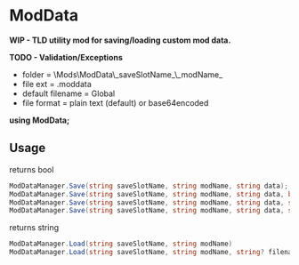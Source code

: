 # ModData

**WIP - TLD utility mod for saving/loading custom mod data.**

**TODO - Validation/Exceptions**

* folder = \\Mods\\ModData\\\_saveSlotName_\\\_modName_
* file ext = .moddata
* default filename = Global
* file format = plain text (default) or base64encoded

**using ModData;**

## Usage

returns bool
```cs
ModDataManager.Save(string saveSlotName, string modName, string data);
ModDataManager.Save(string saveSlotName, string modName, string data, bool useEncoding = false)
ModDataManager.Save(string saveSlotName, string modName, string data, string? filename = null)
ModDataManager.Save(string saveSlotName, string modName, string data, string? filename = null, bool useEncoding = false)
```

returns string
```cs
ModDataManager.Load(string saveSlotName, string modName)
ModDataManager.Load(string saveSlotName, string modName, string? filename = null)
```